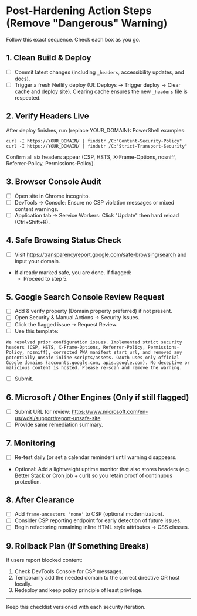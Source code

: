 # Post-Hardening Action Steps (Remove "Dangerous" Warning)

Follow this exact sequence. Check each box as you go.

## 1. Clean Build & Deploy
- [ ] Commit latest changes (including `_headers`, accessibility updates, and docs).
- [ ] Trigger a fresh Netlify deploy (UI: Deploys → Trigger deploy → Clear cache and deploy site). Clearing cache ensures the new `_headers` file is respected.

## 2. Verify Headers Live
After deploy finishes, run (replace YOUR_DOMAIN):
PowerShell examples:
```
curl -I https://YOUR_DOMAIN/ | findstr /C:"Content-Security-Policy"
curl -I https://YOUR_DOMAIN/ | findstr /C:"Strict-Transport-Security"
```
Confirm all six headers appear (CSP, HSTS, X-Frame-Options, nosniff, Referrer-Policy, Permissions-Policy).

## 3. Browser Console Audit
- [ ] Open site in Chrome incognito.
- [ ] DevTools → Console: Ensure no CSP violation messages or mixed content warnings.
- [ ] Application tab → Service Workers: Click "Update" then hard reload (Ctrl+Shift+R).

## 4. Safe Browsing Status Check
- [ ] Visit https://transparencyreport.google.com/safe-browsing/search and input your domain.
- If already marked safe, you are done. If flagged:
  - Proceed to step 5.

## 5. Google Search Console Review Request
- [ ] Add & verify property (Domain property preferred) if not present.
- [ ] Open Security & Manual Actions → Security Issues.
- [ ] Click the flagged issue → Request Review.
- [ ] Use this template:
```
We resolved prior configuration issues. Implemented strict security headers (CSP, HSTS, X-Frame-Options, Referrer-Policy, Permissions-Policy, nosniff), corrected PWA manifest start_url, and removed any potentially unsafe inline scripts/assets. OAuth uses only official Google domains (accounts.google.com, apis.google.com). No deceptive or malicious content is hosted. Please re-scan and remove the warning.
```
- [ ] Submit.

## 6. Microsoft / Other Engines (Only if still flagged)
- [ ] Submit URL for review: https://www.microsoft.com/en-us/wdsi/support/report-unsafe-site
- [ ] Provide same remediation summary.

## 7. Monitoring
- [ ] Re-test daily (or set a calendar reminder) until warning disappears.
- Optional: Add a lightweight uptime monitor that also stores headers (e.g. Better Stack or Cron job + curl) so you retain proof of continuous protection.

## 8. After Clearance
- [ ] Add `frame-ancestors 'none'` to CSP (optional modernization).
- [ ] Consider CSP reporting endpoint for early detection of future issues.
- [ ] Begin refactoring remaining inline HTML style attributes → CSS classes.

## 9. Rollback Plan (If Something Breaks)
If users report blocked content:
1. Check DevTools Console for CSP messages.
2. Temporarily add the needed domain to the correct directive OR host locally.
3. Redeploy and keep policy principle of least privilege.

---
Keep this checklist versioned with each security iteration.

